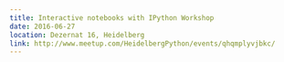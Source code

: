 ```yaml
---
title: Interactive notebooks with IPython Workshop
date: 2016-06-27
location: Dezernat 16, Heidelberg
link: http://www.meetup.com/HeidelbergPython/events/qhqmplyvjbkc/
---
```

